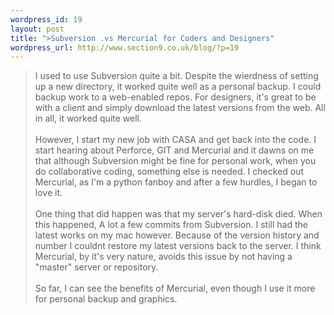 ```yaml
--- 
wordpress_id: 19
layout: post
title: ">Subversion .vs Mercurial for Coders and Designers"
wordpress_url: http://www.section9.co.uk/blog/?p=19
---
```

>I used to use Subversion quite a bit. Despite the wierdness of setting up a new directory, it worked quite well as a personal backup. I could backup work to a web-enabled repos. For designers, it's great to be with a client and simply download the latest versions from the web. All in all, it worked quite well.<br /><br />However, I start my new job with CASA and get back into the code. I start hearing about Perforce, GIT and Mercurial and it dawns on me that although Subversion might be fine for personal work, when you do collaborative coding, something else is needed. I checked out Mercurial, as I'm a python fanboy and after a few hurdles, I began to love it.<br /><br />One thing that did happen was that my server's hard-disk died. When this happened, A lot a few commits from Subversion. I still had the latest works on my mac however. Because of the version history and number I couldnt restore my latest versions back to the server. I think Mercurial, by it's very nature, avoids this issue by not having a "master" server or repository.<br /><br />So far, I can see the benefits of Mercurial, even though I use it more for personal backup and graphics.
